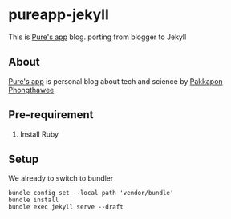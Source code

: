 # pureapp-jekyll
This is [Pure's app](https://www.pureapp.in.th) blog. porting from blogger to Jekyll

## About
[Pure's app](https://www.pureapp.in.th) is personal blog about tech and science by [Pakkapon Phongthawee](https://me.pureappp.in.th)


## Pre-requirement 

1. Install Ruby 

## Setup 

We already to switch to bundler 

```
bundle config set --local path 'vendor/bundle'  
bundle install
bundle exec jekyll serve --draft
```
